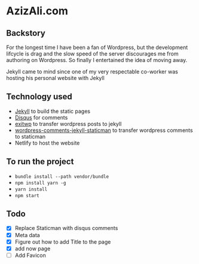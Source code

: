 # AzizAli.com

## Backstory
For the longest time I have been a fan of Wordpress, but the development lifcycle is drag and the slow speed of the server discourages me from authoring on Wordpress. So finally I entertained the idea of moving away.

Jekyll came to mind since one of my very respectable co-worker was hosting his personal website with Jekyll

## Technology used
- [Jekyll](https://jekyllrb.com/) to build the static pages
- [Disqus](https://disqus.com/) for comments
- [exitwp](https://github.com/thomasf/exitwp) to transfer wordpress posts to jekyll
- [wordpress-comments-jekyll-staticman](https://www.npmjs.com/package/wordpress-comments-jekyll-staticman) to transfer wordpress comments to staticman
- Netlify to host the website

## To run the project
- `bundle install --path vendor/bundle`
- `npm install yarn -g`
- `yarn install`
- `npm start`

## Todo
- [X] Replace Staticman with disqus comments
- [X] Meta data
- [X] Figure out how to add Title to the page
- [X] add now page
- [ ] Add Favicon